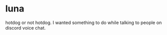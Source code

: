 # luna
hotdog or not hotdog. I wanted something to do while talking to people on discord voice chat.
